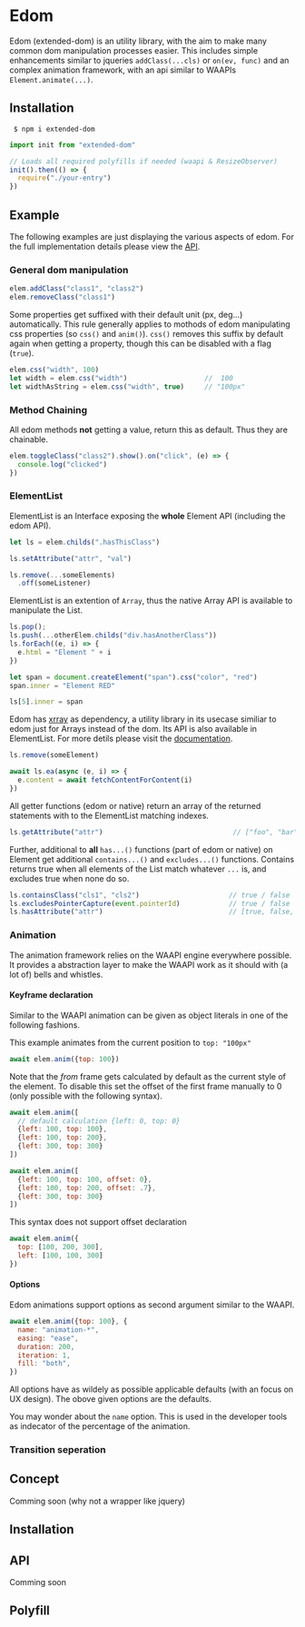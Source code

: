 # Edom

Edom (extended-dom) is an utility library, with the aim to make many common dom manipulation processes easier. This includes simple enhancements similar to jqueries `addClass(...cls)` or `on(ev, func)` and an complex animation framework, with an api similar to WAAPIs `Element.animate(...)`. 

## Installation

```
 $ npm i extended-dom
```

```ts
import init from "extended-dom"

// Loads all required polyfills if needed (waapi & ResizeObserver)
init().then(() => {
  require("./your-entry")
})
```

## Example

The following examples are just displaying the various aspects of edom. For the full implementation details please view the [API](#API).

### General dom manipulation

```js
elem.addClass("class1", "class2")
elem.removeClass("class1")
```

Some properties get suffixed with their default unit (px, deg...) automatically. This rule generally applies to mothods of edom manipulating css properties (so `css()` and `anim()`). `css()` removes this suffix by default again when getting a property, though this can be disabled with a flag (`true`).

```js
elem.css("width", 100)
let width = elem.css("width")                   //  100
let widthAsString = elem.css("width", true)     // "100px"
```

### Method Chaining

All edom methods **not** getting a value, return this as default. Thus they are chainable.

```js
elem.toggleClass("class2").show().on("click", (e) => {
  console.log("clicked")
})
```

### ElementList

ElementList is an Interface exposing the **whole** Element API (including the edom API). 

```js
let ls = elem.childs(".hasThisClass")

ls.setAttribute("attr", "val")

ls.remove(...someElements)
  .off(someListener)
```

ElementList is an extention of `Array`, thus the native Array API is available to manipulate the List. 

```js
ls.pop();
ls.push(...otherElem.childs("div.hasAnotherClass"))
ls.forEach((e, i) => {
  e.html = "Element " + i
})

let span = document.createElement("span").css("color", "red")
span.inner = "Element RED"

ls[5].inner = span
```

Edom has [xrray](https://www.npmjs.com/package/xrray) as dependency, a utility library in its usecase similiar to edom just for Arrays instead of the dom. Its API is also available in ElementList. For more detils please visit the [documentation](https://www.npmjs.com/package/xrray#readme).

```js
ls.remove(someElement)

await ls.ea(async (e, i) => {
  e.content = await fetchContentForContent(i)
})
```

All getter functions (edom or native) return an array of the returned statements with to the ElementList matching indexes.

```js
ls.getAttribute("attr")                                // ["foo", "bar", ...]
```

Further, additional to **all** `has...()` functions (part of edom or native) on Element get additional `contains...()` and `excludes...()` functions. Contains returns true when all elements of the List match whatever `...` is, and excludes true when none do so.

```js
ls.containsClass("cls1", "cls2")                      // true / false
ls.excludesPointerCapture(event.pointerId)            // true / false
ls.hasAttribute("attr")                               // [true, false, ...]
```

### Animation

The animation framework relies on the WAAPI engine everywhere possible. It provides a abstraction layer to make the WAAPI work as it should with (a lot of) bells and whistles.

#### Keyframe declaration

Similar to the WAAPI animation can be given as object literals in one of the following fashions.

 <!-- > Note: that as a difference to the WAAPI implementation the first frame gets calculated as the current style of the element. Allowing to process single keyframe literals as "animate element from current style to the given one". This is generally the case even when multiple keyframes are present. To disable this, manually set the offset of the first keyfeame to 0. -->

This example animates from the  current position to `top: "100px"` 

```js
await elem.anim({top: 100})
```

Note that the *from* frame gets calculated by default as the current style of the element. To disable this set the offset of the first frame manually to 0 (only possible with the following syntax).

```js
await elem.anim([
  // default calculation {left: 0, top: 0}
  {left: 100, top: 100},
  {left: 100, top: 200},
  {left: 300, top: 300}
])

await elem.anim([
  {left: 100, top: 100, offset: 0},
  {left: 100, top: 200, offset: .7},
  {left: 300, top: 300}
])
```
This syntax does not support offset declaration

```js
await elem.anim({
  top: [100, 200, 300],
  left: [100, 100, 300]
})
```

#### Options

Edom animations support options as second argument similar to the WAAPI. 

```js
await elem.anim({top: 100}, {
  name: "animation-*",
  easing: "ease",
  duration: 200,
  iteration: 1,
  fill: "both",
})
```

All options have as wildely as possible applicable defaults (with an focus on UX design). The obove given options are the defaults.

You may wonder about the `name` option. This is used in the developer tools as indecator of the percentage of the animation.




### Transition seperation

## Concept

Comming soon (why not a wrapper like jquery)

## Installation



## API

Comming soon



## Polyfill

